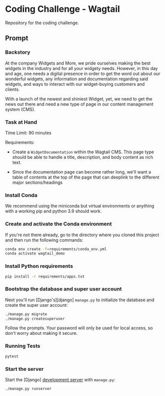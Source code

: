 # Coding Challenge - Wagtail

Repository for the coding challenge.

## Prompt

### Backstory

At the company Widgets and More, we pride ourselves making the best widgets in the industry and for all your widgety needs. However, in this day and age, one needs a digital presence in order to get the word out about our wonderful widgets, any information and documentation regarding said widgets, and ways to interact with our widget-buying customers and clients.

With a launch of the newest and shiniest Widget, yet, we need to get the news out there and need a new type of page in our content management system (CMS).

### Task at Hand

Time Limit: 90 minutes

Requirements:

* Create a `WidgetDocumentation` within the Wagtail CMS. This page type should be able to handle a title, description, and body content as rich text.

* Since the documentation page can become rather long, we'll want a table of contents at the top of the page that can deeplink to the different major sections/headings


### Install Conda

We recommend using the miniconda but virtual environments or  anything with a working pip and python 3.9 should work.

### Create and activate the Conda environment

If you're not there already, go to the directory where you cloned this project and then run the following commands:

```sh
conda env create -f=requirements/conda_env.yml
conda activate wagtail_demo
```

### Install Python requirements

```sh
pip install -r requirements/apps.txt
```

### Bootstrap the database and super user account

Next you'll run [Django's][django] `manage.py` to initialize the database and create the super user account:

```sh
./manage.py migrate
./manage.py createsuperuser
```

Follow the prompts. Your password will only be used for local access, so don't worry about making it secure.

### Running Tests

```sh
pytest
```
### Start the server

Start the [Django] [development server](https://docs.djangoproject.com/en/4.1/ref/django-admin/#runserver) with `manage.py`:

```sh
./manage.py runserver
```

